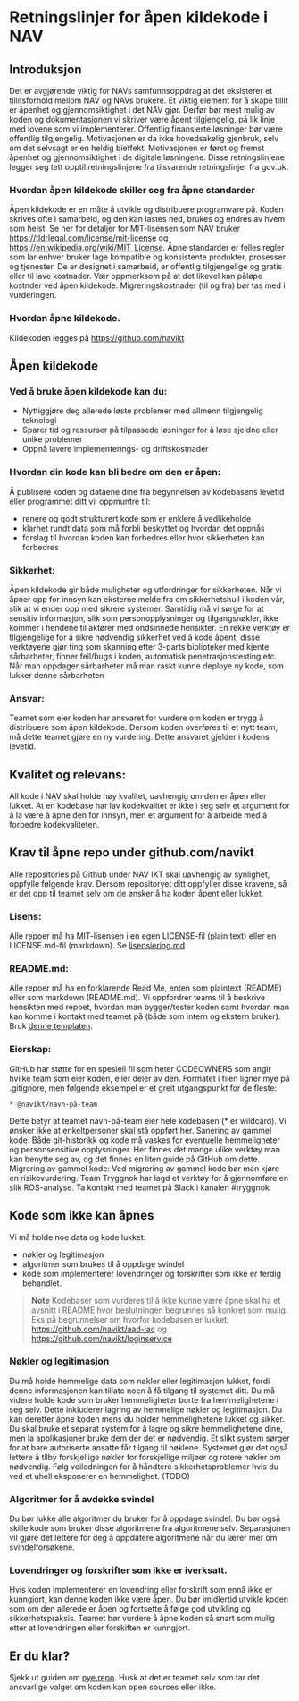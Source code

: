 Retningslinjer for åpen kildekode i NAV
====================

## Introduksjon
Det er avgjørende viktig for NAVs samfunnsoppdrag at det eksisterer et tillitsforhold mellom NAV og NAVs brukere. Et viktig element for å skape tillit er åpenhet og gjennomsiktighet i det NAV gjør. Derfør bør mest mulig av koden og dokumentasjonen vi skriver være åpent tilgjengelig, på lik linje med lovene som vi implementerer. Offentlig finansierte løsninger bør være offentlig tilgjengelig. Motivasjonen er da ikke hovedsakelig gjenbruk, selv om det selvsagt er en heldig bieffekt. Motivasjonen er først og fremst åpenhet og gjennomsiktighet i de digitale løsningene.  Disse retningslinjene legger seg tett opptil retningslinjene fra tilsvarende retningslinjer fra gov.uk.

### Hvordan åpen kildekode skiller seg fra åpne standarder
Åpen kildekode er en måte å utvikle og distribuere programvare på. Koden skrives ofte i samarbeid, og den kan lastes ned, brukes og endres av hvem som helst. Se her for detaljer for MIT-lisensen som NAV bruker https://tldrlegal.com/license/mit-license og https://en.wikipedia.org/wiki/MIT_License.
Åpne standarder er felles regler som lar enhver bruker lage kompatible og konsistente produkter, prosesser og tjenester. De er designet i samarbeid, er offentlig tilgjengelige og gratis eller til lave kostnader. Vær oppmerksom på at det likevel kan påløpe kostnder ved åpen kildekode. Migreringskostnader (til og fra) bør tas med i vurderingen.

### Hvordan åpne kildekode.
Kildekoden legges på https://github.com/navikt

## Åpen kildekode 

### Ved å bruke åpen kildekode kan du:
* Nyttiggjøre deg allerede løste problemer med allmenn tilgjengelig teknologi
* Sparer tid og ressurser på tilpassede løsninger for å løse sjeldne eller unike problemer
* Oppnå lavere implementerings- og driftskostnader

 
### Hvordan din kode kan bli bedre om den er åpen:
Å publisere koden og dataene dine fra begynnelsen av kodebasens levetid eller programmet ditt vil oppmuntre til:
* renere og godt strukturert kode som er enklere å vedlikeholde
* klarhet rundt data som må forbli beskyttet og hvordan det oppnås
* forslag til hvordan koden kan forbedres eller hvor sikkerheten kan forbedres

### Sikkerhet: 
Åpen kildekode gir både muligheter og utfordringer for sikkerheten. Når vi åpner opp for innsyn kan eksterne melde fra om sikkerhetshull i koden vår, slik at vi ender opp med sikrere systemer. Samtidig må vi sørge for at sensitiv informasjon, slik som personopplysninger og tilgangsnøkler, ikke kommer i hendene til aktører med ondsinnede hensikter. En rekke verktøy er tilgjengelige for å sikre nødvendig sikkerhet ved å kode åpent, disse verktøyene gjør ting som skanning etter 3-parts biblioteker med kjente sårbarheter, finner feil/bugs i koden, automatisk penetrasjonstesting etc. Når man oppdager sårbarheter må man raskt kunne deploye ny kode, som lukker denne sårbarheten

### Ansvar: 
Teamet som eier koden har ansvaret for vurdere om koden er trygg å distribuere som åpen kildekode. Dersom koden overføres til et nytt team, må dette teamet gjøre en ny vurdering. Dette ansvaret gjelder i kodens levetid. 

## Kvalitet og relevans: 
All kode i NAV skal holde høy kvalitet, uavhengig om den er åpen eller lukket. At en kodebase har lav kodekvalitet er ikke i seg selv et argument for å la være å åpne den for innsyn, men et argument for å arbeide med å forbedre kodekvaliteten. 

## Krav til åpne repo under github.com/navikt
Alle repositories på Github under NAV IKT skal uavhengig av synlighet, oppfylle følgende krav. Dersom repositoryet ditt oppfyller disse kravene, så er det opp til teamet selv om de ønsker å ha koden åpent eller lukket.

### Lisens: 
Alle repoer må ha MIT-lisensen i en egen LICENSE-fil (plain text) eller en LICENSE.md-fil (markdown). Se [lisensiering.md](LISENSIERING.md)

### README.md: 
Alle repoer må ha en forklarende Read Me, enten som plaintext (README) eller som markdown (README.md). Vi oppfordrer teams til å beskrive hensikten med repoet, hvordan man bygger/tester koden samt hvordan man kan komme i kontakt med teamet på (både som intern og ekstern bruker). Bruk [denne templaten](README.template.md).

### Eierskap: 
GitHub har støtte for en spesiell fil som heter CODEOWNERS som angir hvilke team som eier koden, eller deler av den. Formatet i filen ligner mye på .gitignore, men følgende eksempel er et greit utgangspunkt for de fleste:
```
* @navikt/navn-på-team
```
Dette betyr at teamet navn-på-team eier hele kodebasen (* er wildcard). Vi ønsker ikke at enkeltpersoner skal stå oppført her.
Sanering av gammel kode: 
Både git-historikk og kode må vaskes for eventuelle hemmeligheter og personsensitive opplysninger. Her finnes det mange ulike verktøy man kan benytte seg av, og det finnes en liten guide på GitHub om dette.
Migrering av gammel kode: 
Ved migrering av gammel kode bør man kjøre en risikovurdering. Team Tryggnok har lagd et verktøy for å gjennomføre en slik ROS-analyse. Ta kontakt med teamet på Slack i kanalen #tryggnok
 
## Kode som ikke kan åpnes
Vi må holde noe data og kode lukket:
* nøkler og legitimasjon
* algoritmer som brukes til å oppdage svindel
* kode som implementerer lovendringer og forskrifter som ikke er ferdig behandlet.

> **Note**
> Kodebaser som vurderes til å ikke kunne være åpne skal ha et avsnitt i README hvor beslutningen begrunnes så konkret som mulig.
> Eks på begrunnelser om hvorfor kodebasen er lukket: https://github.com/navikt/aad-iac og https://github.com/navikt/loginservice

### Nøkler og legitimasjon
Du må holde hemmelige data som nøkler eller legitimasjon lukket, fordi denne informasjonen kan tillate noen å få tilgang til systemet ditt. Du må videre holde kode som bruker hemmeligheter borte fra hemmelighetene i seg selv. Dette inkluderer lagring av hemmelige nøkler og legitimasjon. Du kan deretter åpne koden mens du holder hemmelighetene lukket og sikker. Du skal bruke et separat system for å lagre og sikre hemmelighetene dine, men la applikasjoner bruke dem der det er nødvendig. Et slikt system sørger for at bare autoriserte ansatte får tilgang til nøklene. Systemet gjør det også lettere å tilby forskjellige nøkler for forskjellige miljøer og rotere nøkler om nødvendig.
Følg veiledningen for å håndtere sikkerhetsproblemer hvis du ved et uhell eksponerer en hemmelighet. (TODO)

### Algoritmer for å avdekke svindel
Du bør lukke alle algoritmer du bruker for å oppdage svindel. Du bør også skille kode som bruker disse algoritmene fra algoritmene selv. Separasjonen vil gjøre det lettere for deg å oppdatere algoritmene når du lærer mer om svindelforsøkene.
 
### Lovendringer og forskrifter som ikke er iverksatt.
Hvis koden implementerer en lovendring eller forskrift som ennå ikke er kunngjort, kan denne koden ikke være åpen. Du bør imidlertid utvikle koden som om den allerede er åpen og fortsette å følge god utvikling og sikkerhetspraksis. Teamet bør vurdere å åpne koden så snart som mulig etter at lovendringen eller forskiften er kunngjort.


## Er du klar?
Sjekk ut guiden om [nye repo](guider/nye-repo.md). Husk at det er teamet selv som tar det ansvarlige valget om koden kan open sources eller ikke.
